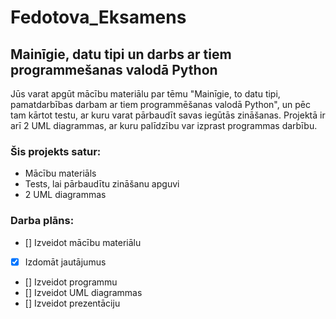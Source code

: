 # Fedotova_Eksamens
## **Mainīgie, datu tipi un darbs ar tiem programmešanas valodā Python**
Jūs varat apgūt mācību materiālu par tēmu "Mainīgie, to datu tipi, pamatdarbības darbam ar tiem programmēšanas valodā Python", un pēc tam kārtot testu, ar kuru varat pārbaudīt savas iegūtās zināšanas. Projektā ir arī 2 UML diagrammas, ar kuru palīdzību var izprast programmas darbību.

### Šis projekts satur:
- Mācību materiāls
- Tests, lai pārbaudītu zināšanu apguvi
- 2 UML diagrammas

### Darba plāns:
- [] Izveidot mācību materiālu
- [x] Izdomāt jautājumus
- [] Izveidot programmu
- [] Izveidot UML diagrammas
- [] Izveidot prezentāciju